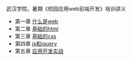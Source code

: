 武汉学院，暑期《校园应用web前端开发》培训讲义

* 第一章 [什么是web](https://github.com/lizzz0523/tutorial/blob/master/chapter-1/what-is-web.md)
* 第二章 [基础的html](https://github.com/lizzz0523/tutorial/blob/master/chapter-2/basic-html.md)
* 第三章 [基础的css](https://github.com/lizzz0523/tutorial/blob/master/chapter-3/basic-css.md)
* 第四章 [js和jquery](https://github.com/lizzz0523/tutorial/blob/master/chapter-4/js-and-jquery.md)
* 第五章 [应用开发实战](https://github.com/lizzz0523/tutorial/blob/master/chapter-5/webapp-in-action.md)
